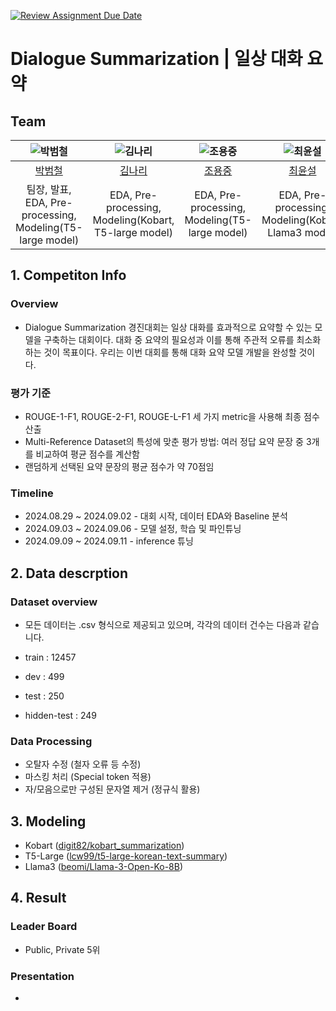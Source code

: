 [![Review Assignment Due Date](https://classroom.github.com/assets/deadline-readme-button-22041afd0340ce965d47ae6ef1cefeee28c7c493a6346c4f15d667ab976d596c.svg)](https://classroom.github.com/a/zHsKfIy0)
# Dialogue Summarization | 일상 대화 요약
## Team


| ![박범철](https://avatars.githubusercontent.com/u/117797850?v=4) |![김나리](https://avatars.githubusercontent.com/u/137861675?v=4) |   ![조용중](https://avatars.githubusercontent.com/u/5877567?v=4) | ![최윤설](https://avatars.githubusercontent.com/u/72685362?v=4) ||
| :--------------------------------------------------------------: | :--------------------------------------------------------------: | :--------------------------------------------------------------: | :--------------------------------------------------------------: | :--------------------------------------------------------------: |
|                       [박범철](https://github.com/Bomtori)             | [김나리](https://github.com/narykkim)             |                      [조용중](https://github.com/paanmego)             |            [최윤설](https://github.com/developzest)             |
|                            팀장, 발표, EDA, Pre-processing, Modeling(T5-large model)                             |                            EDA, Pre-processing, Modeling(Kobart, T5-large model)                             |                 EDA, Pre-processing, Modeling(T5-large model)                   |                            EDA, Pre-processing, Modeling(Kobart, Llama3 model)                             | 
## 1. Competiton Info

### Overview

- Dialogue Summarization 경진대회는 일상 대화를 효과적으로 요약할 수 있는 모델을 구축하는 대회이다. 대화 중 요약의 필요성과 이를 통해 주관적 오류를 최소화하는 것이 목표이다. 우리는 이번 대회를 통해 대화 요약 모델 개발을 완성할 것이다.
  
### 평가 기준
- ROUGE-1-F1, ROUGE-2-F1, ROUGE-L-F1  세 가지 metric을 사용해 최종 점수 산출
- Multi-Reference Dataset의 특성에 맞춘 평가 방법: 여러 정답 요약 문장 중 3개를 비교하여 평균 점수를 계산함
- 랜덤하게 선택된 요약 문장의 평균 점수가 약 70점임


### Timeline

- 2024.08.29 ~ 2024.09.02 - 대회 시작, 데이터 EDA와 Baseline 분석
- 2024.09.03 ~ 2024.09.06 - 모델 설정, 학습 및 파인튜닝
- 2024.09.09 ~ 2024.09.11 - inference 튜닝

## 2. Data descrption

### Dataset overview
- 모든 데이터는 .csv 형식으로 제공되고 있으며, 각각의 데이터 건수는 다음과 같습니다.

- train : 12457

- dev : 499

- test : 250

- hidden-test : 249

### Data Processing

- 오탈자 수정 (철자 오류 등 수정)
- 마스킹 처리 (Special token 적용)
- 자/모음으로만 구성된 문자열 제거 (정규식 활용) 

## 3. Modeling

- Kobart ([digit82/kobart_summarization](https://huggingface.co/digit82/kobart-summarization))
- T5-Large ([lcw99/t5-large-korean-text-summary](https://huggingface.co/lcw99/t5-large-korean-text-summary))
- Llama3 ([beomi/Llama-3-Open-Ko-8B](https://huggingface.co/beomi/Llama-3-Open-Ko-8B)) 
  

## 4. Result

### Leader Board

- Public, Private 5위 

### Presentation

- 

